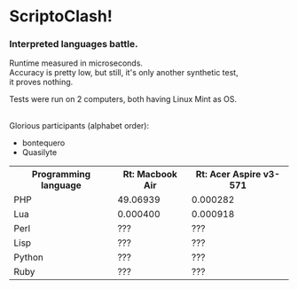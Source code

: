 <h1>ScriptoClash!</h1>
<h3>Interpreted languages battle.</h3>

Runtime measured in microseconds.<br>
Accuracy is pretty low, but still, it's only another synthetic test,<br>
it proves nothing.<br>

Tests were run on 2 computers, both having Linux Mint as OS.<br>
<br>

Glorious participants (alphabet order):
* bontequero
* Quasilyte

<table>
  <tr>
    <th>Programming language</th>
    <th>Rt: Macbook Air</th>
    <th>Rt: Acer Aspire v3-571</th>
  </tr>

  <tr>
    <td>PHP</td>
    <td>49.06939</td>
    <td>0.000282</td>
  </tr>

  <tr>
    <td>Lua</td>
    <td>0.000400</td>
    <td>0.000918</td>
  </tr>

  <tr>
    <td>Perl</td>
    <td>???</td>
    <td>???</td>
  </tr>

  <tr>
    <td>Lisp</td>
    <td>???</td>
    <td>???</td>
  </tr>

  <tr>
    <td>Python</td>
    <td>???</td>
    <td>???</td>
  </tr>

  <tr>
    <td>Ruby</td>
    <td>???</td>
    <td>???</td>
  </tr>

</table>
